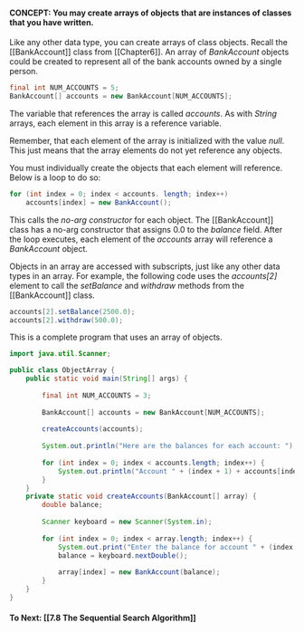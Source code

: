 #### CONCEPT: You may create arrays of objects that are instances of classes that you have written. 

Like any other data type, you can create arrays of class objects. Recall the  [[BankAccount]] class from [[Chapter6]]. An array of *BankAccount* objects could be created to represent all of the bank accounts owned by a single person.

``` java
final int NUM_ACCOUNTS = 5;
BankAccount[] accounts = new BankAccount[NUM_ACCOUNTS];
```

The variable that references the array is called *accounts*. As with *String* arrays, each element in this array is a reference variable.

Remember, that each element of the array is initialized with the value *null*. This just means that the array elements do not yet reference any objects.

You must individually create the objects that each element will reference. Below is a loop to do so:

``` java
for (int index = 0; index < accounts. length; index++) 
	accounts[index] = new BankAccount();
```

This calls the *no-arg constructor* for each object. The [[BankAccount]] class has a no-arg constructor that assigns 0.0 to the *balance* field. After the loop executes, each element of the *accounts* array will reference a *BankAccount* object.

Objects in an array are accessed with subscripts, just like any other data types in an array. For example, the following code uses the *accounts[2]* element to call the *setBalance* and *withdraw* methods from the [[BankAccount]] class.

``` java
accounts[2].setBalance(2500.0);
accounts[2].withdraw(500.0);
```

This is a complete program that uses an array of objects.

``` java
import java.util.Scanner;

public class ObjectArray {
	public static void main(String[] args) {
	
		final int NUM_ACCOUNTS = 3;
		
		BankAccount[] accounts = new BankAccount[NUM_ACCOUNTS];
		
		createAccounts(accounts);
		
		System.out.println("Here are the balances for each account: ");
		
		for (int index = 0; index < accounts.length; index++) {
			System.out.println("Account " + (index + 1) + accounts[index].getBalance());
		}
	}
	private static void createAccounts(BankAccount[] array) {
		double balance;
		
		Scanner keyboard = new Scanner(System.in);
		
		for (int index = 0; index < array.length; index++) {
			System.out.print("Enter the balance for account " + (index + 1) + ": ");
			balance = keyboard.nextDouble();
			
			array[index] = new BankAccount(balance);
		}
	}
}
```

#### To Next: [[7.8 The Sequential Search Algorithm]]